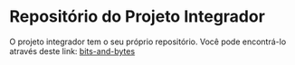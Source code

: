 # Repositório do Projeto Integrador

O projeto integrador tem o seu próprio repositório. Você pode encontrá-lo através deste link: [bits-and-bytes][repo-link]

[repo-link]: https://github.com/milenabregalda/bits-and-bytes
